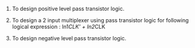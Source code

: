 1. To design positive level pass transistor logic.

2. To design a 2 input multiplexer using pass transistor logic for following logical expression : In1*CLK' + In2*CLK

3. To design negative level pass transistor logic. 
